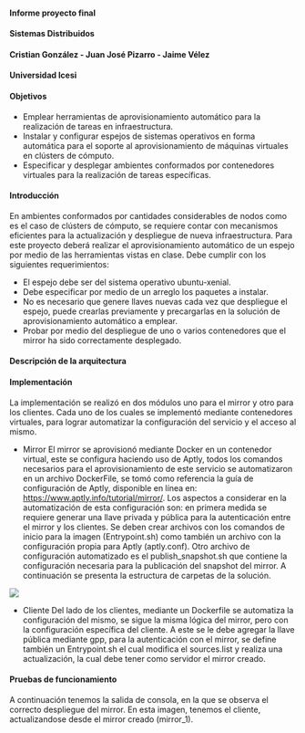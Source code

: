 #### Informe proyecto final
#### Sistemas Distribuidos
#### Cristian González - Juan José Pizarro - Jaime Vélez
#### Universidad Icesi


#### Objetivos

- Emplear herramientas de aprovisionamiento automático para la realización de tareas en
    infraestructura.
- Instalar y configurar espejos de sistemas operativos en forma automática para el
    soporte al aprovisionamiento de máquinas virtuales en clústers de cómputo.
- Especificar y desplegar ambientes conformados por contenedores virtuales para la
    realización de tareas específicas.

#### Introducción

En ambientes conformados por cantidades considerables de nodos como es el caso de clústers
de cómputo, se requiere contar con mecanismos eficientes para la actualización y despliegue
de nueva infraestructura.
Para este proyecto deberá realizar el aprovisionamiento automático de un espejo por medio de
las herramientas vistas en clase. Debe cumplir con los siguientes requerimientos:
- El espejo debe ser del sistema operativo ubuntu-xenial.
- Debe especificar por medio de un arreglo los paquetes a instalar.
- No es necesario que genere llaves nuevas cada vez que despliegue el espejo, puede crearlas previamente y precargarlas en la solución de aprovisionamiento automático a emplear.
- Probar por medio del despliegue de uno o varios contenedores que el mirror ha sido correctamente desplegado.


#### Descripción de la arquitectura


#### Implementación
La implementación se realizó en dos módulos uno para el mirror y otro para los clientes. Cada
uno de los cuales se implementó mediante contenedores virtuales, para lograr automatizar la
configuración del servicio y el acceso al mismo.

- Mirror
El mirror se aprovisionó mediante Docker en un contenedor virtual, este se configura haciendo
uso de Aptly, todos los comandos necesarios para el aprovisionamiento de este servicio se
automatizaron en un archivo DockerFile, se tomó como referencia la guía de configuración de
Aptly, disponible en línea en: https://www.aptly.info/tutorial/mirror/.
Los aspectos a considerar en la automatización de esta configuración son: en primera medida
se requiere generar una llave privada y pública para la autenticación entre el mirror y los
clientes. Se deben crear archivos con los comandos de inicio para la imagen (Entrypoint.sh)
como también un archivo con la configuración propia para Aptly (aptly.conf). Otro archivo de
configuración automatizado es el publish_snapshot.sh que contiene la configuración necesaria
para la publicación del snapshot del mirror. A continuación se presenta la estructura de
carpetas de la solución.
<img src="proyectoDistribuidos/imagenes/tree.PNG"/>

- Cliente
Del lado de los clientes, mediante un Dockerfile se automatiza la configuración del mismo, se
sigue la misma lógica del mirror, pero con la configuración específica del cliente. A este se le
debe agregar la llave pública mediante gpp, para la autenticación con el mirror, se define también un Entrypoint.sh el cual modifica el sources.list y realiza una actualización, la cual debe
tener como servidor el mirror creado.

#### Pruebas de funcionamiento
A continuación tenemos la salida de consola, en la que se observa el correcto despliegue del
mirror.
En esta imagen, tenemos el cliente, actualizandose desde el mirror creado (mirror_1).
